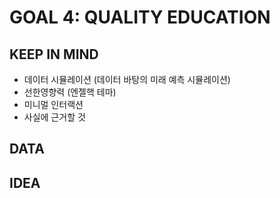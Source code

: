 # GOAL 4: QUALITY EDUCATION

## KEEP IN MIND

- 데이터 시뮬레이션 (데이터 바탕의 미래 예측 시뮬레이션)
- 선한영향력 (엔젤핵 테마)
- 미니멀 인터랙션
- 사실에 근거할 것

## DATA

## IDEA
